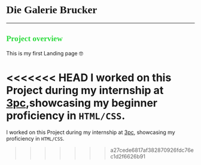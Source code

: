 # <span style="font-family: 'Poppins'">Die Galerie Brucker </span>

---

## <span style="font-family: 'Poppins'; color:#2CDB3D;">Project overview</span>

This is my first Landing page 🤓

<<<<<<< HEAD
I worked on this Project during my internship at [3pc](https://3pc.de/),showcasing my beginner proficiency in `HTML/CSS`.
=======
I worked on this Project during my internship at [3pc](https://3pc.de/), showcasing my proficiency in `HTML/CSS`.
>>>>>>> a27cede6817af382870926fdc76ec1d2f6626b91
